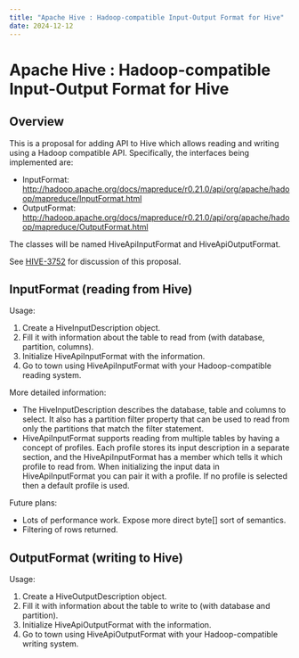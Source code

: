 ```yaml
---
title: "Apache Hive : Hadoop-compatible Input-Output Format for Hive"
date: 2024-12-12
---
```


# Apache Hive : Hadoop-compatible Input-Output Format for Hive

## Overview

This is a proposal for adding API to Hive which allows reading and writing using a Hadoop compatible API. Specifically, the interfaces being implemented are:

* InputFormat: <http://hadoop.apache.org/docs/mapreduce/r0.21.0/api/org/apache/hadoop/mapreduce/InputFormat.html>
* OutputFormat: <http://hadoop.apache.org/docs/mapreduce/r0.21.0/api/org/apache/hadoop/mapreduce/OutputFormat.html>

The classes will be named HiveApiInputFormat and HiveApiOutputFormat.

See [HIVE-3752](https://issues.apache.org/jira/browse/HIVE-3752) for discussion of this proposal.

## InputFormat (reading from Hive)

Usage:

1. Create a HiveInputDescription object.
2. Fill it with information about the table to read from (with database, partition, columns).
3. Initialize HiveApiInputFormat with the information.
4. Go to town using HiveApiInputFormat with your Hadoop-compatible reading system.

More detailed information:

* The HiveInputDescription describes the database, table and columns to select. It also has a partition filter property that can be used to read from only the partitions that match the filter statement.
* HiveApiInputFormat supports reading from multiple tables by having a concept of profiles. Each profile stores its input description in a separate section, and the HiveApiInputFormat has a member which tells it which profile to read from. When initializing the input data in HiveApiInputFormat you can pair it with a profile. If no profile is selected then a default profile is used.

Future plans:

* Lots of performance work. Expose more direct byte[] sort of semantics.
* Filtering of rows returned.

## OutputFormat (writing to Hive)

Usage:

1. Create a HiveOutputDescription object.
2. Fill it with information about the table to write to (with database and partition).
3. Initialize HiveApiOutputFormat with the information.
4. Go to town using HiveApiOutputFormat with your Hadoop-compatible writing system.

 

 

